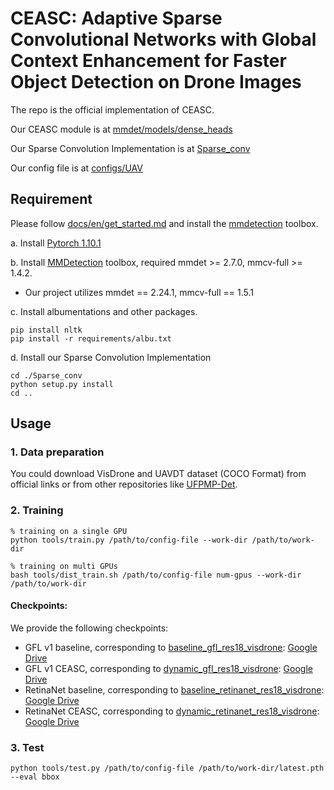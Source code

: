 # CEASC: Adaptive Sparse Convolutional Networks with Global Context Enhancement for Faster Object Detection on Drone Images
The repo is the official implementation of CEASC.

Our CEASC module is at [mmdet/models/dense_heads](mmdet/models/dense_heads)

Our Sparse Convolution Implementation is at [Sparse_conv](Sparse_conv) 

Our config file is at [configs/UAV](configs/UAV)

## Requirement

Please follow [docs/en/get_started.md](docs/en/get_started.md) and install the [mmdetection](https://github.com/open-mmlab/mmdetection) toolbox. 

a. Install [Pytorch 1.10.1](https://pytorch.org/)

b. Install [MMDetection](https://mmdetection.readthedocs.io/en/latest/) toolbox, required mmdet >= 2.7.0, mmcv-full >= 1.4.2. 

- Our project utilizes mmdet == 2.24.1, mmcv-full == 1.5.1

c. Install albumentations and other packages.

```shell
pip install nltk
pip install -r requirements/albu.txt
```

d. Install our Sparse Convolution Implementation

```shell
cd ./Sparse_conv
python setup.py install
cd ..
```

## Usage

### 1. Data preparation

You could download VisDrone and UAVDT dataset (COCO Format) from official links or from other repositories like [UFPMP-Det](https://github.com/PuAnysh/UFPMP-Det).


### 2. Training

```shell
% training on a single GPU
python tools/train.py /path/to/config-file --work-dir /path/to/work-dir

% training on multi GPUs
bash tools/dist_train.sh /path/to/config-file num-gpus --work-dir /path/to/work-dir
```

#### Checkpoints: 
We provide the following checkpoints:
- GFL v1 baseline, corresponding to [baseline_gfl_res18_visdrone](https://github.com/Cuogeihong/CEASC/blob/main/configs/UAV/baseline_gfl_res18_visdrone.py): [Google Drive](https://drive.google.com/drive/folders/1OaLSG0Y3bz1DH3R7HB4y-1LBRHpgQ55c?usp=sharing)
- GFL v1 CEASC, corresponding to [dynamic_gfl_res18_visdrone](https://github.com/Cuogeihong/CEASC/blob/main/configs/UAV/dynamic_gfl_res18_visdrone.py): [Google Drive](https://drive.google.com/drive/folders/1v7pby3LqmcIdDI52KKUQ43Ra3tBQdusR?usp=sharing)
- RetinaNet baseline, corresponding to [baseline_retinanet_res18_visdrone](https://github.com/Cuogeihong/CEASC/blob/main/configs/UAV/baseline_retinanet_res18_visdrone.py): [Google Drive](https://drive.google.com/drive/folders/1Ws5UQri07GGZo_PUyGjFBQA5cI3pjn2K?usp=sharing)
- RetinaNet CEASC, corresponding to [dynamic_retinanet_res18_visdrone](https://github.com/Cuogeihong/CEASC/blob/main/configs/UAV/dynamic_retinanet_res18_visdrone.py): [Google Drive](https://drive.google.com/drive/folders/1Gu0D5XULRkMEGNTGGKNj7X6-WiZs2a34?usp=sharing)


### 3. Test

```shell
python tools/test.py /path/to/config-file /path/to/work-dir/latest.pth --eval bbox
```






